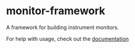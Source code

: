 # monitor-framework
A framework for building instrument monitors. 

For help with usage, check out the [documentation](https://spacetelescope.github.io/monitor-framework/?)
